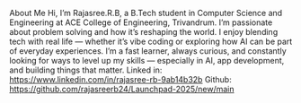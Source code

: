 About Me
Hi, I’m Rajasree.R.B, a B.Tech student in Computer Science and Engineering at ACE College of Engineering, Trivandrum.
I’m passionate about problem solving and how it’s reshaping the world. I enjoy blending tech with real life — whether it’s vibe coding or exploring how AI can be part of everyday experiences.
I’m a fast learner, always curious, and constantly looking for ways to level up my skills — especially in AI, app development, and building things that matter.
Linked in:
https://www.linkedin.com/in/rajasree-rb-9ab14b32b
Github:
https://github.com/rajasreerb24/Launchpad-2025/new/main

